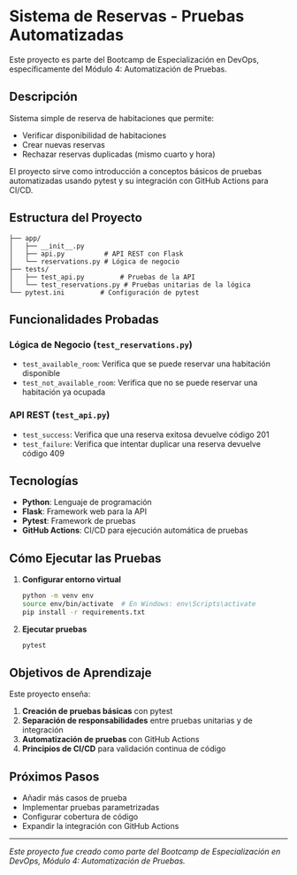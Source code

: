 # Sistema de Reservas - Pruebas Automatizadas

Este proyecto es parte del Bootcamp de Especialización en DevOps, específicamente del Módulo 4: Automatización de Pruebas.

## Descripción

Sistema simple de reserva de habitaciones que permite:
- Verificar disponibilidad de habitaciones
- Crear nuevas reservas
- Rechazar reservas duplicadas (mismo cuarto y hora)

El proyecto sirve como introducción a conceptos básicos de pruebas automatizadas usando pytest y su integración con GitHub Actions para CI/CD.

## Estructura del Proyecto

```
├── app/
│   ├── __init__.py
│   ├── api.py          # API REST con Flask
│   └── reservations.py # Lógica de negocio
├── tests/
│   ├── test_api.py         # Pruebas de la API
│   └── test_reservations.py # Pruebas unitarias de la lógica
└── pytest.ini         # Configuración de pytest
```

## Funcionalidades Probadas

### Lógica de Negocio (`test_reservations.py`)
- `test_available_room`: Verifica que se puede reservar una habitación disponible
- `test_not_available_room`: Verifica que no se puede reservar una habitación ya ocupada

### API REST (`test_api.py`)
- `test_success`: Verifica que una reserva exitosa devuelve código 201
- `test_failure`: Verifica que intentar duplicar una reserva devuelve código 409

## Tecnologías

- **Python**: Lenguaje de programación
- **Flask**: Framework web para la API
- **Pytest**: Framework de pruebas
- **GitHub Actions**: CI/CD para ejecución automática de pruebas

## Cómo Ejecutar las Pruebas

1. **Configurar entorno virtual**
   ```bash
   python -m venv env
   source env/bin/activate  # En Windows: env\Scripts\activate
   pip install -r requirements.txt
   ```

2. **Ejecutar pruebas**
   ```bash
   pytest
   ```

## Objetivos de Aprendizaje

Este proyecto enseña:
1. **Creación de pruebas básicas** con pytest
2. **Separación de responsabilidades** entre pruebas unitarias y de integración
3. **Automatización de pruebas** con GitHub Actions
4. **Principios de CI/CD** para validación continua de código

## Próximos Pasos

- Añadir más casos de prueba
- Implementar pruebas parametrizadas
- Configurar cobertura de código
- Expandir la integración con GitHub Actions

---
*Este proyecto fue creado como parte del Bootcamp de Especialización en DevOps, Módulo 4: Automatización de Pruebas.*
